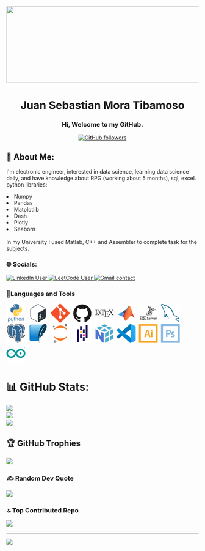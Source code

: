 <div id="header" align="center">
    <img src="https://media.giphy.com/media/QpVUMRUJGokfqXyfa1/giphy-downsized.gif" width="1000" height="200" />
    <h1 align="center"> Juan Sebastian Mora Tibamoso</h1>
    <h3 align="center">Hi, Welcome to my GitHub.</h3>
</div>
<div id="badgets" align="center">
    <a href="https://github.com/JSEB99" target="_blank">
        <img alt="GitHub followers" src="https://img.shields.io/github/followers/JSEB99?style=social">
    </a>
</div>

## 💫 About Me:
I'm electronic engineer, interested in data science, learning data science daily, and have knowledge about RPG (working about 5 months), sql, excel.<br>python libraries:<Li>Numpy</Li><Li>Pandas</Li><Li>Matplotlib</Li><Li>Dash</Li><Li>Plotly</Li><Li>Seaborn</Li><br> In my University I used Matlab, C++ and Assembler to complete task for the subjects.<br>

<div id="Social" align="left">
  <h3 align="left">🌐 Socials:</h3>
  <a href="https://linkedin.com/in/jsebastianm" target="_blank">
    <img alt="LinkedIn User" src="https://img.shields.io/badge/LinkedIn-0077B5?style=for-the-badge&logo=linkedin&logoColor=white">
  </a>
  <a href="https://leetcode.com/JSEB99/" target="_blank">
    <img alt="LeetCode User" src="https://img.shields.io/badge/-LeetCode-FFA116?style=for-the-badge&logo=LeetCode&logoColor=black">
  </a>
  <a href="mailto:sebastian.mt99@gmail.com" target="_blank">
    <img alt="Gmail contact" src="https://img.shields.io/badge/Gmail-D14836?style=for-the-badge&logo=gmail&logoColor=white">
  </a>
</div>

<div align="left">
    <h3>🔨Languages and Tools</h3>
    <div>
        <img src="https://github.com/devicons/devicon/blob/master/icons/python/python-original-wordmark.svg" title="Python" alt="Python" 
        width="50" height="50"/>&nbsp;
        <img src="https://github.com/devicons/devicon/blob/master/icons/bash/bash-original.svg" title="Bash" alt="Bash" 
        width="50" height="50"/>&nbsp;
        <img src="https://github.com/devicons/devicon/blob/master/icons/git/git-original.svg" title="Git" alt="Git" 
        width="50" height="50"/>&nbsp;
        <img src="https://github.com/devicons/devicon/blob/master/icons/github/github-original.svg" title="Github" alt="Github" 
        width="50" height="50"/>&nbsp;
        <img src="https://github.com/devicons/devicon/blob/master/icons/latex/latex-original.svg" title="Latex" alt="Latex" 
        width="50" height="50"/>&nbsp;
        <img src="https://github.com/devicons/devicon/blob/master/icons/matlab/matlab-original.svg" title="Matlab" alt="Matlab" 
        width="50" height="50"/>&nbsp;
        <img src="https://github.com/devicons/devicon/blob/master/icons/microsoftsqlserver/microsoftsqlserver-plain-wordmark.svg" title="SQLServer" alt="SQLServer" 
        width="50" height="50"/>&nbsp;
        <img src="https://github.com/devicons/devicon/blob/master/icons/mysql/mysql-original.svg" title="MySQL" alt="MySQL" 
        width="50" height="50"/>&nbsp;
        <img src="https://github.com/devicons/devicon/blob/master/icons/postgresql/postgresql-original.svg" title="Postgre" alt="Postgre" 
        width="50" height="50"/>&nbsp;
        <img src="https://github.com/devicons/devicon/blob/master/icons/sqlite/sqlite-original.svg" title="SQLLIte" alt="SQLIte" 
        width="50" height="50"/>&nbsp;
        <img src="https://github.com/devicons/devicon/blob/master/icons/jupyter/jupyter-original.svg" title="Jupyter" alt="Jupyter" width="50" height="50"/>&nbsp;
        <img src="https://github.com/devicons/devicon/blob/master/icons/pandas/pandas-original.svg" title="Pandas" alt="Pandas" width="50" height="50"/>&nbsp;
        <img src="https://github.com/devicons/devicon/blob/master/icons/numpy/numpy-original.svg" title="Numpy" alt="Numpy" width="50" height="50"/>&nbsp;
        <img src="https://github.com/devicons/devicon/blob/master/icons/vscode/vscode-original.svg" title="Vscode" alt="Vscode" width="50" height="50"/>&nbsp;
        <img src="https://github.com/devicons/devicon/blob/master/icons/illustrator/illustrator-line.svg" title="Illustrator" alt="Illustrator" width="50" height="50"/>&nbsp;
        <img src="https://github.com/devicons/devicon/blob/master/icons/photoshop/photoshop-line.svg" title="Photoshop" alt="Photoshop" width="50" height="50"/>&nbsp;
        <img src="https://github.com/devicons/devicon/blob/master/icons/arduino/arduino-original.svg" title="Arduino" alt="Arduino" width="50" height="50"/>&nbsp;
    </div>
</div>

# 📊 GitHub Stats:
![](https://github-readme-stats.vercel.app/api?username=JSEB99&theme=dark&hide_border=false&include_all_commits=false&count_private=false)<br/>
![](https://github-readme-streak-stats.herokuapp.com/?user=JSEB99&theme=dark&hide_border=false)<br/>
![](https://github-readme-stats.vercel.app/api/top-langs/?username=JSEB99&theme=dark&hide_border=false&include_all_commits=false&count_private=false&layout=compact)

## 🏆 GitHub Trophies
![](https://github-profile-trophy.vercel.app/?username=JSEB99&theme=dracula&no-frame=false&no-bg=false&margin-w=4)

### ✍️ Random Dev Quote
![](https://quotes-github-readme.vercel.app/api?type=horizontal&theme=radical)

### 🔝 Top Contributed Repo
![](https://github-contributor-stats.vercel.app/api?username=JSEB99&limit=5&theme=dracula&combine_all_yearly_contributions=true)

---
[![](https://visitcount.itsvg.in/api?id=JSEB99&icon=6&color=11)](https://visitcount.itsvg.in)

<!-- Proudly created with GPRM ( https://gprm.itsvg.in ) -->
